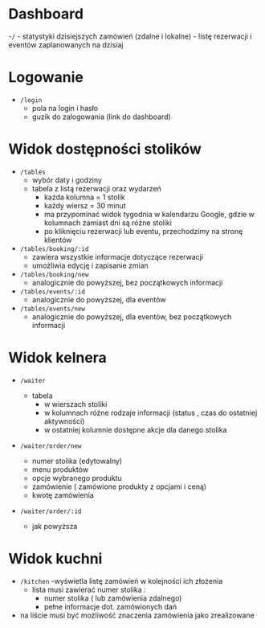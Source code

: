 # Dashboard
-`/`
    - statystyki dzisiejszych zamówień (zdalne i lokalne)
    - listę rezerwacji i eventów zaplanowanych na dzisiaj
    

# Logowanie

- `/login`
    - pola na login i hasło
    - guzik do zalogowania (link do dashboard)

# Widok dostępności stolików

- `/tables`
    - wybór daty i godziny 
    - tabela z listą rezerwacji oraz wydarzeń 
        - każda kolumna = 1 stolik
        - każdy wiersz = 30 minut
        - ma przypominać widok tygodnia w kalendarzu Google, gdzie w kolumnach zamiast dni są różne stoliki
        - po kliknięciu rezerwacji lub eventu, przechodzimy na stronę klientów
- `/tables/booking/:id`
    - zawiera wszystkie informacje dotyczące rezerwacji
    - umożliwia edycję i zapisanie zmian
- `/tables/booking/new`
    - analogicznie do powyższej, bez początkowych informacji
- `/tables/events/:id`
    - analogicznie do powyższej, dla eventów
- `/tables/events/new`
    - analogicznie do powyższej, dla eventów, bez początkowych informacji
    
# Widok kelnera

- `/waiter`
    - tabela
        - w wierszach stoliki
        - w kolumnach różne rodzaje informacji (status , czas do ostatniej aktywności)
        - w ostatniej kolumnie dostępne akcje dla danego stolika
        
- `/waiter/order/new`
    - numer stolika (edytowalny)
    - menu produktów
    - opcje wybranego produktu
    - zamówienie ( zamówione produkty z opcjami i ceną) 
    - kwotę zamówienia 
    
- `/waiter/order/:id`
    - jak powyższa

# Widok kuchni

- `/kitchen`
    -wyświetla listę zamówień w kolejności ich złożenia 
    - lista musi zawierać numer stolika :
        - numer stolika ( lub zamówienia zdalnego)
        - pełne informacje dot. zamówionych dań
- na liście musi być możliwość znaczenia zamówienia jako zrealizowane 
